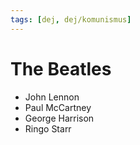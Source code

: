 ```yaml
---
tags: [dej, dej/komunismus]
---
```

# The Beatles
- John Lennon
- Paul McCartney
- George Harrison 
- Ringo Starr

